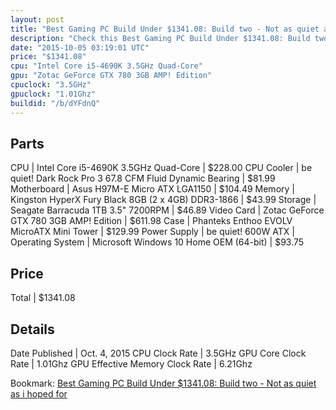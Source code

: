 ```yaml
---
layout: post
title: "Best Gaming PC Build Under $1341.08: Build two - Not as quiet as i hoped for"
description: "Check this Best Gaming PC Build Under $1341.08: Build two - Not as quiet as i hoped for. CPU: Intel Core i5-4690K 3.5GHz Quad-Core, CPU Cooler: be quiet! Dark Rock Pro 3 6"
date: "2015-10-05 03:19:01 UTC"
price: "$1341.08"
cpu: "Intel Core i5-4690K 3.5GHz Quad-Core"
gpu: "Zotac GeForce GTX 780 3GB AMP! Edition"
cpuclock: "3.5GHz"
gpuclock: "1.01Ghz"
buildid: "/b/dYFdnQ"
---
```


## Parts

CPU | Intel Core i5-4690K 3.5GHz Quad-Core | $228.00
CPU Cooler | be quiet! Dark Rock Pro 3 67.8 CFM Fluid Dynamic Bearing | $81.99
Motherboard | Asus H97M-E Micro ATX LGA1150 | $104.49
Memory | Kingston HyperX Fury Black 8GB (2 x 4GB) DDR3-1866 | $43.99
Storage | Seagate Barracuda 1TB 3.5" 7200RPM | $46.89
Video Card | Zotac GeForce GTX 780 3GB AMP! Edition | $611.98
Case | Phanteks Enthoo EVOLV MicroATX Mini Tower | $129.99
Power Supply | be quiet! 600W ATX | 
Operating System | Microsoft Windows 10 Home OEM (64-bit) | $93.75

## Price

Total | $1341.08

## Details

Date Published | Oct. 4, 2015
CPU Clock Rate | 3.5GHz
GPU Core Clock Rate | 1.01Ghz
GPU Effective Memory Clock Rate | 6.21Ghz

Bookmark: [Best Gaming PC Build Under $1341.08: Build two - Not as quiet as i hoped for](http://pcbuilders.github.io/2015/10/05/best-gaming-pc-build-under-1341-dollars-dot-08-build-two-not-as-quiet-as-i-hoped-for/)
